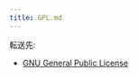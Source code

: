 ```yaml
---
title: GPL.md
---
```

<div>

転送先:

-   [GNU General Public License](/GNU_General_Public_License "GNU General Public License")

</div>

<div>

</div>
